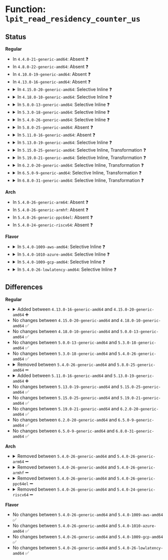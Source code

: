 # Function: <code>lpit_read_residency_counter_us</code>

## Status
<b>Regular</b>
<ul>
<li>
In <code>4.4.0-21-generic-amd64</code>: Absent ❓
</li>
<li>
In <code>4.8.0-22-generic-amd64</code>: Absent ❓
</li>
<li>
In <code>4.10.0-19-generic-amd64</code>: Absent ❓
</li>
<li>
In <code>4.13.0-16-generic-amd64</code>: Absent ❓
</li>
<li>
<details>
<summary>In <code>4.15.0-20-generic-amd64</code>: Selective Inline ❓</summary>

```c
int lpit_read_residency_counter_us(u64 * counter, bool io_mem)
```

```json
{
  "name": "lpit_read_residency_counter_us",
  "collision_type": "Unique Static",
  "inline_type": "Selective",
  "funcs": [
    {
      "addr": 18446744071584415872,
      "name": "lpit_read_residency_counter_us",
      "external": false,
      "loc": "drivers/acpi/acpi_lpit.c:32",
      "file": "drivers/acpi/acpi_lpit.c",
      "inline": "not declared, inlined",
      "caller_inline": [],
      "caller_func": [
        "drivers/acpi/acpi_lpit.c:low_power_idle_cpu_residency_us_show",
        "drivers/acpi/acpi_lpit.c:low_power_idle_system_residency_us_show"
      ]
    }
  ],
  "symbols": [
    {
      "addr": 18446744071584415872,
      "name": "lpit_read_residency_counter_us",
      "section": ".text",
      "bind": "STB_LOCAL",
      "size": 258
    }
  ]
}
```
</details>
</li>
<li>
<details>
<summary>In <code>4.18.0-10-generic-amd64</code>: Selective Inline ❓</summary>

```c
int lpit_read_residency_counter_us(u64 * counter, bool io_mem)
```

```json
{
  "name": "lpit_read_residency_counter_us",
  "collision_type": "Unique Static",
  "inline_type": "Selective",
  "funcs": [
    {
      "addr": 18446744071584639312,
      "name": "lpit_read_residency_counter_us",
      "external": false,
      "loc": "drivers/acpi/acpi_lpit.c:32",
      "file": "drivers/acpi/acpi_lpit.c",
      "inline": "not declared, inlined",
      "caller_inline": [],
      "caller_func": [
        "drivers/acpi/acpi_lpit.c:low_power_idle_cpu_residency_us_show",
        "drivers/acpi/acpi_lpit.c:low_power_idle_system_residency_us_show"
      ]
    }
  ],
  "symbols": [
    {
      "addr": 18446744071584639312,
      "name": "lpit_read_residency_counter_us",
      "section": ".text",
      "bind": "STB_LOCAL",
      "size": 258
    }
  ]
}
```
</details>
</li>
<li>
<details>
<summary>In <code>5.0.0-13-generic-amd64</code>: Selective Inline ❓</summary>

```c
int lpit_read_residency_counter_us(u64 * counter, bool io_mem)
```

```json
{
  "name": "lpit_read_residency_counter_us",
  "collision_type": "Unique Static",
  "inline_type": "Selective",
  "funcs": [
    {
      "addr": 18446744071584738416,
      "name": "lpit_read_residency_counter_us",
      "external": false,
      "loc": "drivers/acpi/acpi_lpit.c:32",
      "file": "drivers/acpi/acpi_lpit.c",
      "inline": "not declared, inlined",
      "caller_inline": [],
      "caller_func": [
        "drivers/acpi/acpi_lpit.c:low_power_idle_cpu_residency_us_show",
        "drivers/acpi/acpi_lpit.c:low_power_idle_system_residency_us_show"
      ]
    }
  ],
  "symbols": [
    {
      "addr": 18446744071584738416,
      "name": "lpit_read_residency_counter_us",
      "section": ".text",
      "bind": "STB_LOCAL",
      "size": 258
    }
  ]
}
```
</details>
</li>
<li>
<details>
<summary>In <code>5.3.0-18-generic-amd64</code>: Selective Inline ❓</summary>

```c
int lpit_read_residency_counter_us(u64 * counter, bool io_mem)
```

```json
{
  "name": "lpit_read_residency_counter_us",
  "collision_type": "Unique Static",
  "inline_type": "Selective",
  "funcs": [
    {
      "addr": 18446744071584940464,
      "name": "lpit_read_residency_counter_us",
      "external": false,
      "loc": "drivers/acpi/acpi_lpit.c:24",
      "file": "drivers/acpi/acpi_lpit.c",
      "inline": "not declared, inlined",
      "caller_inline": [],
      "caller_func": [
        "drivers/acpi/acpi_lpit.c:low_power_idle_cpu_residency_us_show",
        "drivers/acpi/acpi_lpit.c:low_power_idle_system_residency_us_show"
      ]
    }
  ],
  "symbols": [
    {
      "addr": 18446744071584940464,
      "name": "lpit_read_residency_counter_us",
      "section": ".text",
      "bind": "STB_LOCAL",
      "size": 258
    }
  ]
}
```
</details>
</li>
<li>
<details>
<summary>In <code>5.4.0-26-generic-amd64</code>: Selective Inline ❓</summary>

```c
int lpit_read_residency_counter_us(u64 * counter, bool io_mem)
```

```json
{
  "name": "lpit_read_residency_counter_us",
  "collision_type": "Unique Static",
  "inline_type": "Selective",
  "funcs": [
    {
      "addr": 18446744071585076256,
      "name": "lpit_read_residency_counter_us",
      "external": false,
      "loc": "drivers/acpi/acpi_lpit.c:24",
      "file": "drivers/acpi/acpi_lpit.c",
      "inline": "not declared, inlined",
      "caller_inline": [],
      "caller_func": [
        "drivers/acpi/acpi_lpit.c:low_power_idle_cpu_residency_us_show",
        "drivers/acpi/acpi_lpit.c:low_power_idle_system_residency_us_show"
      ]
    }
  ],
  "symbols": [
    {
      "addr": 18446744071585076256,
      "name": "lpit_read_residency_counter_us",
      "section": ".text",
      "bind": "STB_LOCAL",
      "size": 258
    }
  ]
}
```
</details>
</li>
<li>
<details>
<summary>In <code>5.8.0-25-generic-amd64</code>: Absent ❓</summary>

```json
{
  "name": "lpit_read_residency_counter_us",
  "collision_type": "Unique Static",
  "inline_type": "Selective",
  "funcs": [
    {
      "addr": 18446744071585781013,
      "name": "lpit_read_residency_counter_us",
      "external": false,
      "loc": "drivers/acpi/acpi_lpit.c:24",
      "file": "drivers/acpi/acpi_lpit.c",
      "inline": "not declared, inlined",
      "caller_inline": [
        "drivers/acpi/acpi_lpit.c:low_power_idle_cpu_residency_us_show",
        "drivers/acpi/acpi_lpit.c:low_power_idle_system_residency_us_show"
      ],
      "caller_func": [
        "drivers/acpi/acpi_lpit.c:low_power_idle_cpu_residency_us_show"
      ]
    }
  ],
  "symbols": [
    {
      "addr": 18446744071585780784,
      "name": "lpit_read_residency_counter_us.part.0",
      "section": ".text",
      "bind": "STB_LOCAL",
      "size": 184
    }
  ]
}
```
</details>
</li>
<li>
<details>
<summary>In <code>5.11.0-16-generic-amd64</code>: Absent ❓</summary>

```json
{
  "name": "lpit_read_residency_counter_us",
  "collision_type": "Unique Static",
  "inline_type": "Selective",
  "funcs": [
    {
      "addr": 18446744071585902085,
      "name": "lpit_read_residency_counter_us",
      "external": false,
      "loc": "drivers/acpi/acpi_lpit.c:24",
      "file": "drivers/acpi/acpi_lpit.c",
      "inline": "not declared, inlined",
      "caller_inline": [
        "drivers/acpi/acpi_lpit.c:low_power_idle_cpu_residency_us_show",
        "drivers/acpi/acpi_lpit.c:low_power_idle_system_residency_us_show"
      ],
      "caller_func": [
        "drivers/acpi/acpi_lpit.c:low_power_idle_cpu_residency_us_show"
      ]
    }
  ],
  "symbols": [
    {
      "addr": 18446744071585901856,
      "name": "lpit_read_residency_counter_us.part.0",
      "section": ".text",
      "bind": "STB_LOCAL",
      "size": 184
    }
  ]
}
```
</details>
</li>
<li>
<details>
<summary>In <code>5.13.0-19-generic-amd64</code>: Selective Inline ❓</summary>

```c
int lpit_read_residency_counter_us(u64 * counter, bool io_mem)
```

```json
{
  "name": "lpit_read_residency_counter_us",
  "collision_type": "Unique Static",
  "inline_type": "Selective",
  "funcs": [
    {
      "addr": 18446744071585779248,
      "name": "lpit_read_residency_counter_us",
      "external": false,
      "loc": "drivers/acpi/acpi_lpit.c:24",
      "file": "drivers/acpi/acpi_lpit.c",
      "inline": "not declared, inlined",
      "caller_inline": [],
      "caller_func": [
        "drivers/acpi/acpi_lpit.c:low_power_idle_cpu_residency_us_show",
        "drivers/acpi/acpi_lpit.c:low_power_idle_system_residency_us_show"
      ]
    }
  ],
  "symbols": [
    {
      "addr": 18446744071585779248,
      "name": "lpit_read_residency_counter_us",
      "section": ".text",
      "bind": "STB_LOCAL",
      "size": 268
    }
  ]
}
```
</details>
</li>
<li>
<details>
<summary>In <code>5.15.0-25-generic-amd64</code>: Selective Inline, Transformation ❓</summary>

```c
int lpit_read_residency_counter_us(u64 * counter, bool io_mem)
```

```json
{
  "name": "lpit_read_residency_counter_us",
  "collision_type": "Unique Static",
  "inline_type": "Selective",
  "funcs": [
    {
      "addr": 18446744071586263556,
      "name": "lpit_read_residency_counter_us",
      "external": false,
      "loc": "drivers/acpi/acpi_lpit.c:24",
      "file": "drivers/acpi/acpi_lpit.c",
      "inline": "not declared, inlined",
      "caller_inline": [],
      "caller_func": [
        "drivers/acpi/acpi_lpit.c:low_power_idle_cpu_residency_us_show",
        "drivers/acpi/acpi_lpit.c:low_power_idle_system_residency_us_show"
      ]
    }
  ],
  "symbols": [
    {
      "addr": 18446744071586263440,
      "name": "lpit_read_residency_counter_us",
      "section": ".text",
      "bind": "STB_LOCAL",
      "size": 314
    },
    {
      "addr": 18446744071592414913,
      "name": "lpit_read_residency_counter_us.cold",
      "section": ".text",
      "bind": "STB_LOCAL",
      "size": 108
    }
  ]
}
```
</details>
</li>
<li>
<details>
<summary>In <code>5.19.0-21-generic-amd64</code>: Selective Inline, Transformation ❓</summary>

```c
int lpit_read_residency_counter_us(u64 * counter, bool io_mem)
```

```json
{
  "name": "lpit_read_residency_counter_us",
  "collision_type": "Unique Static",
  "inline_type": "Selective",
  "funcs": [
    {
      "addr": 18446744071587506316,
      "name": "lpit_read_residency_counter_us",
      "external": false,
      "loc": "drivers/acpi/acpi_lpit.c:24",
      "file": "drivers/acpi/acpi_lpit.c",
      "inline": "not declared, inlined",
      "caller_inline": [],
      "caller_func": [
        "drivers/acpi/acpi_lpit.c:low_power_idle_cpu_residency_us_show",
        "drivers/acpi/acpi_lpit.c:low_power_idle_system_residency_us_show"
      ]
    }
  ],
  "symbols": [
    {
      "addr": 18446744071587506176,
      "name": "lpit_read_residency_counter_us",
      "section": ".text",
      "bind": "STB_LOCAL",
      "size": 344
    },
    {
      "addr": 18446744071594282348,
      "name": "lpit_read_residency_counter_us.cold",
      "section": ".text",
      "bind": "STB_LOCAL",
      "size": 108
    }
  ]
}
```
</details>
</li>
<li>
<details>
<summary>In <code>6.2.0-20-generic-amd64</code>: Selective Inline, Transformation ❓</summary>

```c
int lpit_read_residency_counter_us(u64 * counter, bool io_mem)
```

```json
{
  "name": "lpit_read_residency_counter_us",
  "collision_type": "Unique Static",
  "inline_type": "Selective",
  "funcs": [
    {
      "addr": 18446744071588780060,
      "name": "lpit_read_residency_counter_us",
      "external": false,
      "loc": "drivers/acpi/acpi_lpit.c:24",
      "file": "drivers/acpi/acpi_lpit.c",
      "inline": "not declared, inlined",
      "caller_inline": [],
      "caller_func": [
        "drivers/acpi/acpi_lpit.c:low_power_idle_cpu_residency_us_show",
        "drivers/acpi/acpi_lpit.c:low_power_idle_system_residency_us_show"
      ]
    }
  ],
  "symbols": [
    {
      "addr": 18446744071588779920,
      "name": "lpit_read_residency_counter_us",
      "section": ".text",
      "bind": "STB_LOCAL",
      "size": 344
    },
    {
      "addr": 18446744071596219848,
      "name": "lpit_read_residency_counter_us.cold",
      "section": ".text",
      "bind": "STB_LOCAL",
      "size": 108
    }
  ]
}
```
</details>
</li>
<li>
<details>
<summary>In <code>6.5.0-9-generic-amd64</code>: Selective Inline, Transformation ❓</summary>

```c
int lpit_read_residency_counter_us(u64 * counter, bool io_mem)
```

```json
{
  "name": "lpit_read_residency_counter_us",
  "collision_type": "Unique Static",
  "inline_type": "Selective",
  "funcs": [
    {
      "addr": 18446744071589069484,
      "name": "lpit_read_residency_counter_us",
      "external": false,
      "loc": "drivers/acpi/acpi_lpit.c:25",
      "file": "drivers/acpi/acpi_lpit.c",
      "inline": "not declared, inlined",
      "caller_inline": [],
      "caller_func": [
        "drivers/acpi/acpi_lpit.c:low_power_idle_cpu_residency_us_show",
        "drivers/acpi/acpi_lpit.c:low_power_idle_system_residency_us_show"
      ]
    }
  ],
  "symbols": [
    {
      "addr": 18446744071589069344,
      "name": "lpit_read_residency_counter_us",
      "section": ".text",
      "bind": "STB_LOCAL",
      "size": 344
    },
    {
      "addr": 18446744071596746418,
      "name": "lpit_read_residency_counter_us.cold",
      "section": ".text",
      "bind": "STB_LOCAL",
      "size": 108
    }
  ]
}
```
</details>
</li>
<li>
<details>
<summary>In <code>6.8.0-31-generic-amd64</code>: Selective Inline, Transformation ❓</summary>

```c
int lpit_read_residency_counter_us(u64 * counter, bool io_mem)
```

```json
{
  "name": "lpit_read_residency_counter_us",
  "collision_type": "Unique Static",
  "inline_type": "Selective",
  "funcs": [
    {
      "addr": 18446744071589375276,
      "name": "lpit_read_residency_counter_us",
      "external": false,
      "loc": "drivers/acpi/acpi_lpit.c:25",
      "file": "drivers/acpi/acpi_lpit.c",
      "inline": "not declared, inlined",
      "caller_inline": [],
      "caller_func": [
        "drivers/acpi/acpi_lpit.c:low_power_idle_cpu_residency_us_show",
        "drivers/acpi/acpi_lpit.c:low_power_idle_system_residency_us_show"
      ]
    }
  ],
  "symbols": [
    {
      "addr": 18446744071589375136,
      "name": "lpit_read_residency_counter_us",
      "section": ".text",
      "bind": "STB_LOCAL",
      "size": 344
    },
    {
      "addr": 18446744071597655066,
      "name": "lpit_read_residency_counter_us.cold",
      "section": ".text",
      "bind": "STB_LOCAL",
      "size": 108
    }
  ]
}
```
</details>
</li>
</ul>
<b>Arch</b>
<ul>
<li>
In <code>5.4.0-26-generic-arm64</code>: Absent ❓
</li>
<li>
In <code>5.4.0-26-generic-armhf</code>: Absent ❓
</li>
<li>
In <code>5.4.0-26-generic-ppc64el</code>: Absent ❓
</li>
<li>
In <code>5.4.0-24-generic-riscv64</code>: Absent ❓
</li>
</ul>
<b>Flavor</b>
<ul>
<li>
<details>
<summary>In <code>5.4.0-1009-aws-amd64</code>: Selective Inline ❓</summary>

```c
int lpit_read_residency_counter_us(u64 * counter, bool io_mem)
```

```json
{
  "name": "lpit_read_residency_counter_us",
  "collision_type": "Unique Static",
  "inline_type": "Selective",
  "funcs": [
    {
      "addr": 18446744071585005744,
      "name": "lpit_read_residency_counter_us",
      "external": false,
      "loc": "drivers/acpi/acpi_lpit.c:24",
      "file": "drivers/acpi/acpi_lpit.c",
      "inline": "not declared, inlined",
      "caller_inline": [],
      "caller_func": [
        "drivers/acpi/acpi_lpit.c:low_power_idle_cpu_residency_us_show",
        "drivers/acpi/acpi_lpit.c:low_power_idle_system_residency_us_show"
      ]
    }
  ],
  "symbols": [
    {
      "addr": 18446744071585005744,
      "name": "lpit_read_residency_counter_us",
      "section": ".text",
      "bind": "STB_LOCAL",
      "size": 258
    }
  ]
}
```
</details>
</li>
<li>
<details>
<summary>In <code>5.4.0-1010-azure-amd64</code>: Selective Inline ❓</summary>

```c
int lpit_read_residency_counter_us(u64 * counter, bool io_mem)
```

```json
{
  "name": "lpit_read_residency_counter_us",
  "collision_type": "Unique Static",
  "inline_type": "Selective",
  "funcs": [
    {
      "addr": 18446744071584921328,
      "name": "lpit_read_residency_counter_us",
      "external": false,
      "loc": "drivers/acpi/acpi_lpit.c:24",
      "file": "drivers/acpi/acpi_lpit.c",
      "inline": "not declared, inlined",
      "caller_inline": [],
      "caller_func": [
        "drivers/acpi/acpi_lpit.c:low_power_idle_cpu_residency_us_show",
        "drivers/acpi/acpi_lpit.c:low_power_idle_system_residency_us_show"
      ]
    }
  ],
  "symbols": [
    {
      "addr": 18446744071584921328,
      "name": "lpit_read_residency_counter_us",
      "section": ".text",
      "bind": "STB_LOCAL",
      "size": 325
    }
  ]
}
```
</details>
</li>
<li>
<details>
<summary>In <code>5.4.0-1009-gcp-amd64</code>: Selective Inline ❓</summary>

```c
int lpit_read_residency_counter_us(u64 * counter, bool io_mem)
```

```json
{
  "name": "lpit_read_residency_counter_us",
  "collision_type": "Unique Static",
  "inline_type": "Selective",
  "funcs": [
    {
      "addr": 18446744071585027840,
      "name": "lpit_read_residency_counter_us",
      "external": false,
      "loc": "drivers/acpi/acpi_lpit.c:24",
      "file": "drivers/acpi/acpi_lpit.c",
      "inline": "not declared, inlined",
      "caller_inline": [],
      "caller_func": [
        "drivers/acpi/acpi_lpit.c:low_power_idle_cpu_residency_us_show",
        "drivers/acpi/acpi_lpit.c:low_power_idle_system_residency_us_show"
      ]
    }
  ],
  "symbols": [
    {
      "addr": 18446744071585027840,
      "name": "lpit_read_residency_counter_us",
      "section": ".text",
      "bind": "STB_LOCAL",
      "size": 258
    }
  ]
}
```
</details>
</li>
<li>
<details>
<summary>In <code>5.4.0-26-lowlatency-amd64</code>: Selective Inline ❓</summary>

```c
int lpit_read_residency_counter_us(u64 * counter, bool io_mem)
```

```json
{
  "name": "lpit_read_residency_counter_us",
  "collision_type": "Unique Static",
  "inline_type": "Selective",
  "funcs": [
    {
      "addr": 18446744071585134000,
      "name": "lpit_read_residency_counter_us",
      "external": false,
      "loc": "drivers/acpi/acpi_lpit.c:24",
      "file": "drivers/acpi/acpi_lpit.c",
      "inline": "not declared, inlined",
      "caller_inline": [],
      "caller_func": [
        "drivers/acpi/acpi_lpit.c:low_power_idle_cpu_residency_us_show",
        "drivers/acpi/acpi_lpit.c:low_power_idle_system_residency_us_show"
      ]
    }
  ],
  "symbols": [
    {
      "addr": 18446744071585134000,
      "name": "lpit_read_residency_counter_us",
      "section": ".text",
      "bind": "STB_LOCAL",
      "size": 258
    }
  ]
}
```
</details>
</li>
</ul>

## Differences
<b>Regular</b>
<ul>
<li>
<details>
<summary>Added between <code>4.13.0-16-generic-amd64</code> and <code>4.15.0-20-generic-amd64</code> ➕</summary>

```c
int lpit_read_residency_counter_us(u64 * counter, bool io_mem)
```
</details>
</li>
<li>
No changes between <code>4.15.0-20-generic-amd64</code> and <code>4.18.0-10-generic-amd64</code> ✅
</li>
<li>
No changes between <code>4.18.0-10-generic-amd64</code> and <code>5.0.0-13-generic-amd64</code> ✅
</li>
<li>
No changes between <code>5.0.0-13-generic-amd64</code> and <code>5.3.0-18-generic-amd64</code> ✅
</li>
<li>
No changes between <code>5.3.0-18-generic-amd64</code> and <code>5.4.0-26-generic-amd64</code> ✅
</li>
<li>
<details>
<summary>Removed between <code>5.4.0-26-generic-amd64</code> and <code>5.8.0-25-generic-amd64</code> ➖</summary>

```c
int lpit_read_residency_counter_us(u64 * counter, bool io_mem)
```
</details>
</li>
<li>
<details>
<summary>Added between <code>5.11.0-16-generic-amd64</code> and <code>5.13.0-19-generic-amd64</code> ➕</summary>

```c
int lpit_read_residency_counter_us(u64 * counter, bool io_mem)
```
</details>
</li>
<li>
No changes between <code>5.13.0-19-generic-amd64</code> and <code>5.15.0-25-generic-amd64</code> ✅
</li>
<li>
No changes between <code>5.15.0-25-generic-amd64</code> and <code>5.19.0-21-generic-amd64</code> ✅
</li>
<li>
No changes between <code>5.19.0-21-generic-amd64</code> and <code>6.2.0-20-generic-amd64</code> ✅
</li>
<li>
No changes between <code>6.2.0-20-generic-amd64</code> and <code>6.5.0-9-generic-amd64</code> ✅
</li>
<li>
No changes between <code>6.5.0-9-generic-amd64</code> and <code>6.8.0-31-generic-amd64</code> ✅
</li>
</ul>
<b>Arch</b>
<ul>
<li>
<details>
<summary>Removed between <code>5.4.0-26-generic-amd64</code> and <code>5.4.0-26-generic-arm64</code> ➖</summary>

```c
int lpit_read_residency_counter_us(u64 * counter, bool io_mem)
```
</details>
</li>
<li>
<details>
<summary>Removed between <code>5.4.0-26-generic-amd64</code> and <code>5.4.0-26-generic-armhf</code> ➖</summary>

```c
int lpit_read_residency_counter_us(u64 * counter, bool io_mem)
```
</details>
</li>
<li>
<details>
<summary>Removed between <code>5.4.0-26-generic-amd64</code> and <code>5.4.0-26-generic-ppc64el</code> ➖</summary>

```c
int lpit_read_residency_counter_us(u64 * counter, bool io_mem)
```
</details>
</li>
<li>
<details>
<summary>Removed between <code>5.4.0-26-generic-amd64</code> and <code>5.4.0-24-generic-riscv64</code> ➖</summary>

```c
int lpit_read_residency_counter_us(u64 * counter, bool io_mem)
```
</details>
</li>
</ul>
<b>Flavor</b>
<ul>
<li>
No changes between <code>5.4.0-26-generic-amd64</code> and <code>5.4.0-1009-aws-amd64</code> ✅
</li>
<li>
No changes between <code>5.4.0-26-generic-amd64</code> and <code>5.4.0-1010-azure-amd64</code> ✅
</li>
<li>
No changes between <code>5.4.0-26-generic-amd64</code> and <code>5.4.0-1009-gcp-amd64</code> ✅
</li>
<li>
No changes between <code>5.4.0-26-generic-amd64</code> and <code>5.4.0-26-lowlatency-amd64</code> ✅
</li>
</ul>
